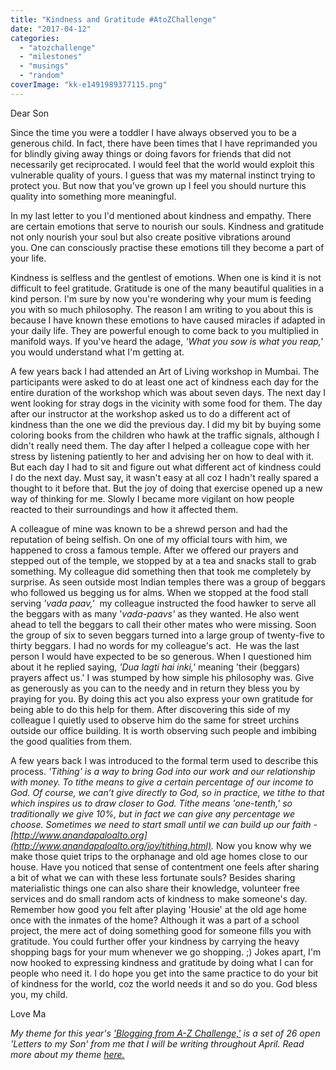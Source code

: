 ```yaml
---
title: "Kindness and Gratitude #AtoZChallenge"
date: "2017-04-12"
categories: 
  - "atozchallenge"
  - "milestones"
  - "musings"
  - "random"
coverImage: "kk-e1491989377115.png"
---
```


Dear Son

Since the time you were a toddler I have always observed you to be a generous child. In fact, there have been times that I have reprimanded you for blindly giving away things or doing favors for friends that did not necessarily get reciprocated. I would feel that the world would exploit this vulnerable quality of yours. I guess that was my maternal instinct trying to protect you. But now that you've grown up I feel you should nurture this quality into something more meaningful.

In my last letter to you I'd mentioned about kindness and empathy. There are certain emotions that serve to nourish our souls. Kindness and gratitude not only nourish your soul but also create positive vibrations around you. One can consciously practise these emotions till they become a part of your life.

Kindness is selfless and the gentlest of emotions. When one is kind it is not difficult to feel gratitude. Gratitude is one of the many beautiful qualities in a kind person. I'm sure by now you're wondering why your mum is feeding you with so much philosophy. The reason I am writing to you about this is because I have known these emotions to have caused miracles if adapted in your daily life. They are powerful enough to come back to you multiplied in manifold ways. If you've heard the adage, _'What you sow is what you reap,'_ you would understand what I'm getting at.

A few years back I had attended an Art of Living workshop in Mumbai. The participants were asked to do at least one act of kindness each day for the entire duration of the workshop which was about seven days. The next day I went looking for stray dogs in the vicinity with some food for them. The day after our instructor at the workshop asked us to do a different act of kindness than the one we did the previous day. I did my bit by buying some coloring books from the children who hawk at the traffic signals, although I didn't really need them. The day after I helped a colleague cope with her stress by listening patiently to her and advising her on how to deal with it. But each day I had to sit and figure out what different act of kindness could I do the next day. Must say, it wasn't easy at all coz I hadn't really spared a thought to it before that. But the joy of doing that exercise opened up a new way of thinking for me. Slowly I became more vigilant on how people reacted to their surroundings and how it affected them.

A colleague of mine was known to be a shrewd person and had the reputation of being selfish. On one of my official tours with him, we happened to cross a famous temple. After we offered our prayers and stepped out of the temple, we stopped by at a tea and snacks stall to grab something. My colleague did something then that took me completely by surprise. As seen outside most Indian temples there was a group of beggars who followed us begging us for alms. When we stopped at the food stall serving _'vada paav,'_  my colleague instructed the food hawker to serve all the beggars with as many '_vada-paavs'_ as they wanted. He also went ahead to tell the beggars to call their other mates who were missing. Soon the group of six to seven beggars turned into a large group of twenty-five to thirty beggars. I had no words for my colleague's act.  He was the last person I would have expected to be so generous. When I questioned him about it he replied saying, _'Dua lagti hai inki,'_ meaning 'their (beggars) prayers affect us.' I was stumped by how simple his philosophy was. Give as generously as you can to the needy and in return they bless you by praying for you. By doing this act you also express your own gratitude for being able to do this help for them. After discovering this side of my colleague I quietly used to observe him do the same for street urchins outside our office building. It is worth observing such people and imbibing the good qualities from them.

A few years back I was introduced to the formal term used to describe this process. _'Tithing' is a way to bring God into our work and our relationship with money. To tithe means to give a certain percentage of our income to God. Of course, we can’t give directly to God, so in practice, we tithe to that which inspires us to draw closer to God. Tithe means 'one-tenth,' so traditionally we give 10%, but in fact we can give any percentage we choose. Sometimes we need to start small until we can build up our faith - [http://www.anandapaloalto.org](http://www.anandapaloalto.org/joy/tithing.html)._ Now you know why we make those quiet trips to the orphanage and old age homes close to our house. Have you noticed that sense of contentment one feels after sharing a bit of what we can with these less fortunate souls? Besides sharing materialistic things one can also share their knowledge, volunteer free services and do small random acts of kindness to make someone's day. Remember how good you felt after playing 'Housie' at the old age home once with the inmates of the home? Although it was a part of a school project, the mere act of doing something good for someone fills you with gratitude. You could further offer your kindness by carrying the heavy shopping bags for your mum whenever we go shopping. ;) Jokes apart, I'm now hooked to expressing kindness and gratitude by doing what I can for people who need it. I do hope you get into the same practice to do your bit of kindness for the world, coz the world needs it and so do you. God bless you, my child.

Love Ma

_My theme for this year's ['Blogging from A-Z Challenge,'](http://www.a-to-zchallenge.com/) is a set of 26 open 'Letters to my Son' from me that I will be writing throughout April. Read more about my theme [here.](http://ifsbutsandsetcs.com/2017/03/theme-reveal-atozchallenge-2017-letters-to-my-son/)_

